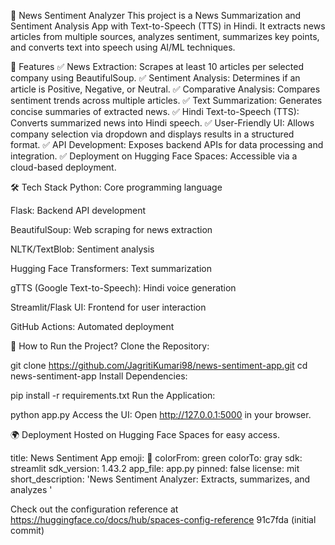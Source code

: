 📰 News Sentiment Analyzer
This project is a News Summarization and Sentiment Analysis App with Text-to-Speech (TTS) in Hindi. It extracts news articles from multiple sources, analyzes sentiment, summarizes key points, and converts text into speech using AI/ML techniques.

🚀 Features
✅ News Extraction: Scrapes at least 10 articles per selected company using BeautifulSoup.
✅ Sentiment Analysis: Determines if an article is Positive, Negative, or Neutral.
✅ Comparative Analysis: Compares sentiment trends across multiple articles.
✅ Text Summarization: Generates concise summaries of extracted news.
✅ Hindi Text-to-Speech (TTS): Converts summarized news into Hindi speech.
✅ User-Friendly UI: Allows company selection via dropdown and displays results in a structured format.
✅ API Development: Exposes backend APIs for data processing and integration.
✅ Deployment on Hugging Face Spaces: Accessible via a cloud-based deployment.

🛠 Tech Stack
Python: Core programming language

Flask: Backend API development

BeautifulSoup: Web scraping for news extraction

NLTK/TextBlob: Sentiment analysis

Hugging Face Transformers: Text summarization

gTTS (Google Text-to-Speech): Hindi voice generation

Streamlit/Flask UI: Frontend for user interaction

GitHub Actions: Automated deployment

📌 How to Run the Project?
Clone the Repository:


git clone https://github.com/JagritiKumari98/news-sentiment-app.git
cd news-sentiment-app
Install Dependencies:


pip install -r requirements.txt
Run the Application:


python app.py
Access the UI:
Open http://127.0.0.1:5000 in your browser.

🌍 Deployment
Hosted on Hugging Face Spaces for easy access.

title: News Sentiment App
emoji: 🏢
colorFrom: green
colorTo: gray
sdk: streamlit
sdk_version: 1.43.2
app_file: app.py
pinned: false
license: mit
short_description: 'News Sentiment Analyzer: Extracts, summarizes, and analyzes '

Check out the configuration reference at https://huggingface.co/docs/hub/spaces-config-reference
91c7fda (initial commit)

